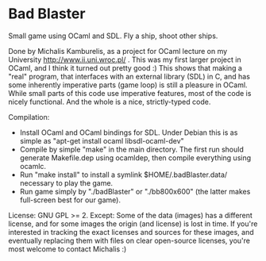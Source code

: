 Bad Blaster
===========

Small game using OCaml and SDL. Fly a ship, shoot other ships.

Done by Michalis Kamburelis, as a project for OCaml lecture on my University
http://www.ii.uni.wroc.pl/ . This was my first larger project in OCaml,
and I think it turned out pretty good :)
This shows that making a "real" program,
that interfaces with an external library (SDL) in C,
and has some inherently imperative parts (game loop)
is still a pleasure in OCaml. While small parts of this code use
imperative features, most of the code is nicely functional.
And the whole is a nice, strictly-typed code.

Compilation:
* Install OCaml and OCaml bindings for SDL.
  Under Debian this is as simple as "apt-get install ocaml libsdl-ocaml-dev"
* Compile by simple "make" in the main directory.
  The first run should generate Makefile.dep using ocamldep,
  then compile everything using ocamlc.
* Run "make install" to install a symlink $HOME/.badBlaster.data/
  necessary to play the game.
* Run game simply by "./badBlaster" or "./bb800x600" (the latter
  makes full-screen best for our game).

License: GNU GPL >= 2.
Except: Some of the data (images) has a different license, and for some
images the origin (and license) is lost in time.
If you're interested in tracking the exact licenses and sources for these
images, and eventually replacing them with files on clear open-source licenses,
you're most welcome to contact Michalis :)
